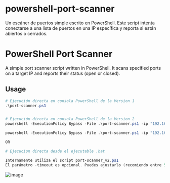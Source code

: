 # powershell-port-scanner
Un escáner de puertos simple escrito en PowerShell. Este script intenta conectarse a una lista de puertos en una IP específica y reporta si están abiertos o cerrados.


# PowerShell Port Scanner

A simple port scanner script written in PowerShell. It scans specified ports on a target IP and reports their status (open or closed).

## Usage

```powershell
# Ejecución directa en consola PowerShell de la Version 1
.\port-scanner.ps1


# Ejecución directa en consola PowerShell de la Version 2
powershell -ExecutionPolicy Bypass -File .\port-scanner.ps1 -ip "192.168.1.1" -ports "22,80,443,8080"

powershell -ExecutionPolicy Bypass -File .\port-scanner.ps1 -ip "192.168.1.1" -ports "21,22,23"

OR

# Ejecucion directa desde el ejecutable .bat

Internamente utiliza el script port-scanner_v2.ps1
El parámetro -timeout es opcional. Puedes ajustarlo (recomiendo entre 500–2000 ms).

```
![image](https://github.com/user-attachments/assets/0f7b33b7-0f13-45c7-af17-2591574ce446)






